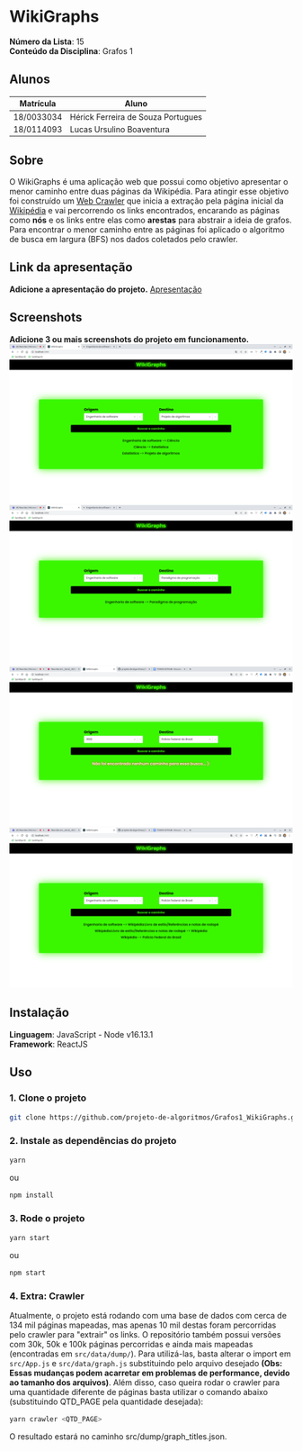 # WikiGraphs

**Número da Lista**: 15<br>
**Conteúdo da Disciplina**: Grafos 1<br>

## Alunos

|Matrícula | Aluno |
| -- | -- |
| 18/0033034  |  Hérick Ferreira de Souza Portugues |
| 18/0114093  |  Lucas Ursulino Boaventura |

## Sobre

O WikiGraphs é uma aplicação web que possui como objetivo apresentar o menor caminho entre duas páginas da Wikipédia. Para atingir esse objetivo foi construído um [Web Crawler](#4-extra-crawler) que inicia a extração pela página inicial da [Wikipédia](https://pt.wikipedia.org/wiki/Wikip%C3%A9dia) e vai percorrendo os links encontrados, encarando as páginas como **nós** e os links entre elas como **arestas** para abstrair a ideia de grafos. Para encontrar o menor caminho entre as páginas foi aplicado o algoritmo de busca em largura (BFS) nos dados coletados pelo crawler.

## Link da apresentação

**Adicione a apresentação do projeto.**
[Apresentação](./apresentacao-LucasHerick.mp4)

## Screenshots

**Adicione 3 ou mais screenshots do projeto em funcionamento.**
![Imagem 1](./assets/exemplo1.png)
![Imagem 2](./assets/exemplo2.png)
![Imagem 3](./assets/exemplo3.png)
![Imagem 4](./assets/exemplo4.png)

## Instalação

**Linguagem**: JavaScript - Node v16.13.1<br>
**Framework**: ReactJS<br>

## Uso

### 1. Clone o projeto

```bash
git clone https://github.com/projeto-de-algoritmos/Grafos1_WikiGraphs.git
```

### 2. Instale as dependências do projeto

```bash
yarn
```

ou

```bash
npm install
```

### 3. Rode o projeto

```bash
yarn start
```

ou

```bash
npm start
```

### 4. Extra: Crawler

Atualmente, o projeto está rodando com uma base de dados com cerca de 134 mil páginas mapeadas, mas apenas 10 mil destas foram percorridas pelo crawler para "extrair" os links. O repositório também possui versões com 30k, 50k e 100k páginas percorridas e ainda mais mapeadas (encontradas em ```src/data/dump/```). Para utilizá-las, basta alterar o import em ```src/App.js``` e ```src/data/graph.js``` substituindo pelo arquivo desejado **(Obs: Essas mudanças podem acarretar em problemas de performance, devido ao tamanho dos arquivos)**. Além disso, caso queira rodar o crawler para uma quantidade diferente de páginas basta utilizar o comando abaixo (substituindo QTD_PAGE pela quantidade desejada):

```bash
yarn crawler <QTD_PAGE>
```

O resultado estará no caminho src/dump/graph_titles.json.
